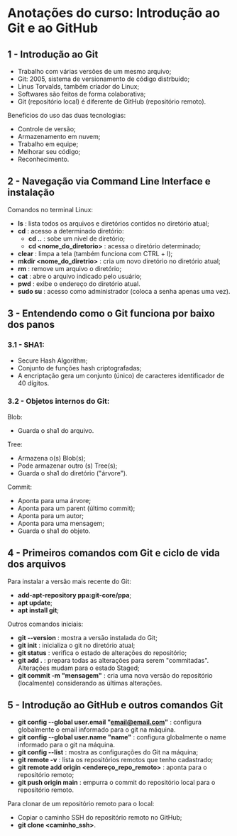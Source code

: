 # Anotações do curso: Introdução ao Git e ao GitHub

## 1 - Introdução ao Git

- Trabalho com várias versões de um mesmo arquivo;
- Git: 2005, sistema de versionamento de código distrbuído;
- Linus Torvalds, também criador do Linux;
- Softwares são feitos de forma colaborativa;
- Git (repositório local) é diferente de GitHub (repositório remoto).

Benefícios do uso das duas tecnologias:
- Controle de versão;
- Armazenamento em nuvem;
- Trabalho em equipe;
- Melhorar seu código;
- Reconhecimento.

## 2 - Navegação via Command Line Interface e instalação

Comandos no terminal Linux:

- **ls** : lista todos os arquivos e diretórios contidos no diretório atual;
- **cd** : acesso a determinado diretório:
    - **cd ..** : sobe um nivel de diretório;
    - **cd <nome_do_diretorio>** : acessa o diretório determinado;
- **clear** : limpa a tela (também funciona com CTRL + l);
- **mkdir <nome_do_diretrio>** : cria um novo diretório no diretório atual;
- **rm** : remove um arquivo o diretório;
- **cat** : abre o arquivo indicado pelo usuário;
- **pwd** : exibe o endereço do diretório atual.
- **sudo su** : acesso como administrador (coloca a senha apenas uma vez).

## 3 - Entendendo como o Git funciona por baixo dos panos

### 3.1 - SHA1:
- Secure Hash Algorithm;
- Conjunto de funções hash criptografadas;
- A encriptação gera um conjunto (único) de caracteres identificador de 40 dígitos.

### 3.2 - Objetos internos do Git:

Blob:
- Guarda o sha1 do arquivo.

Tree:
- Armazena o(s) Blob(s);
- Pode armazenar outro (s) Tree(s);
- Guarda o sha1 do diretório ("árvore").

Commit:
- Aponta para uma árvore;
- Aponta para um parent (último commit);
- Aponta para um autor;
- Aponta para uma mensagem;
- Guarda o sha1 do objeto.

## 4 - Primeiros comandos com Git e ciclo de vida dos arquivos
Para instalar a versão mais recente do Git:
- **add-apt-repository ppa:git-core/ppa**;
- **apt update**;
- **apt install git**;

Outros comandos iniciais:
- **git --version** : mostra a versão instalada do Git;
- **git init** : inicializa o git no diretório atual;
- **git status** : verifica o estado de alterações do repositório;
- **git add .** : prepara todas as alterações para serem "commitadas". Alterações mudam para o estado Staged;
- **git commit -m "mensagem"** : cria uma nova versão do repositório (localmente) considerando as últimas alterações.

## 5 - Introdução ao GitHub e outros comandos Git
- **git config --global user.email "email@email.com"** : configura globalmente o email informado para o git na máquina.
- **git config --global user.name "name"** : configura globalmente o name informado para o git na máquina.
- **git config --list** : mostra as configurações do Git na máquina;
- **git remote -v** : lista os repositórios remotos que tenho cadastrado;
- **git remote add origin <endereço_repo_remoto>** : aponta para o repositório remoto;
- **git push origin main** : empurra o commit do repositório local para o repositório remoto.

Para clonar de um repositório remoto para o local:
- Copiar o caminho SSH do repositório remoto no GitHub;
- **git clone <caminho_ssh>**.